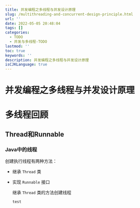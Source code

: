 ```yaml
---
title: 并发编程之多线程与并发设计原理
slug: /multithreading-and-concurrent-design-principle.html
url: ''
date: 2022-05-05 20:48:04
tags: []
categories:
  - TODO
  - 并发与多线程-TODO
lastmod: ''
toc: true
keywords: ''
description: 并发编程之多线程与并发设计原理
isCJKLanguage: true
---
```

# 并发编程之多线程与并发设计原理

# 多线程回顾

## Thread和Runnable

### Java中的线程

创建执行线程有两种方法：

- 继承 `Thread` 类

- 实现 `Runnable` 接口

  继承 `Thread` 类的方法创建线程

  ```java
  test
  ```